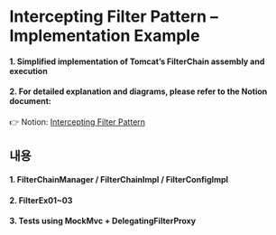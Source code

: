 # Intercepting Filter Pattern – Implementation Example

#### 1. Simplified implementation of Tomcat’s FilterChain assembly and execution
#### 2. For detailed explanation and diagrams, please refer to the Notion document:
👉 Notion: [Intercepting Filter Pattern](https://www.notion.so/01-Intercepting-Filter-Pattern-26ed1253a0888085a88bccb3dbd0e2ad?source=copy_link)

## 내용
#### 1. FilterChainManager / FilterChainImpl / FilterConfigImpl
#### 2. FilterEx01~03
#### 3. Tests using MockMvc + DelegatingFilterProxy